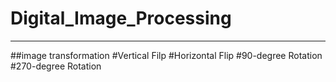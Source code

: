# Digital_Image_Processing
---
##image transformation
#Vertical Filp
#Horizontal Flip
#90-degree Rotation
#270-degree Rotation
